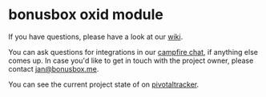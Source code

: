 # bonusbox oxid module

If you have questions, please have a look at our [wiki](https://github.com/bonusboxme/oxid/wiki).

You can ask questions for integrations in our [campfire chat](https://bonusbox.campfirenow.com/76f5d), if anything else comes up.
In case you'd like to get in touch with the project owner, please contact [jan@bonusbox.me](mailto:jan@bonusbox.me).

You can see the current project state of on [pivotaltracker](https://www.pivotaltracker.com/projects/491689).
